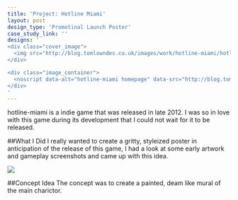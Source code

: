```yaml
---
title: 'Project: Hotline Miami'
layout: post
design_type: 'Promotinal Launch Poster'
case_study_link: ''
designs: '
<div class="cover_image">
  <img src="http://blog.tomlowndes.co.uk/images/work/hotline-miami/hotline.svg" alt="alt foundry logo"/>
</div>

<div class="image_container">
  <noscript data-alt="hotline-miami homepage" data-src="http://blog.tomlowndes.co.uk/images/work/hotline-miami/homepage.jpg" data-src-retina="http://blog.tomlowndes.co.uk/images/work/hotline-foundry/homepage@2x.jpg"><img src="http://blog.tomlowndes.co.uk/images/work/hotline-miami/homepage.jpg" alt="hotline-miami homepage"></noscript>
</div>
'
---
```


hotline-miami is a indie game that was released in late 2012. I was so in love with this game during its development that I could not wait for it to be released.
<!--more-->

##What I Did
I really wanted to create a gritty, styleized poster in anticipation of the release of this game, I had a look at some early artwork and gameplay screenshots and came up with this idea.

<img src="http://blog.tomlowndes.co.uk/images/work/hotline-miami/largeposter.jpg">

##Concept Idea
The concept was to create a painted, deam like mural of the main charictor.
